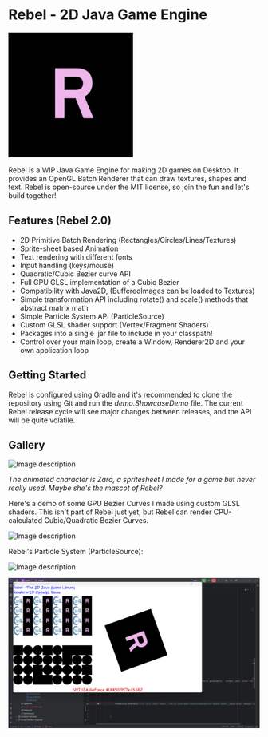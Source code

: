 # Rebel - 2D Java Game Engine

<img src="project/logo.png" alt="isolated" width="250"/>

Rebel is a WIP Java Game Engine for making 2D games on Desktop. It provides an OpenGL Batch Renderer that can draw textures, shapes and text. Rebel is open-source under the MIT license, so join the fun and let's build together!

## Features (Rebel 2.0)

- 2D Primitive Batch Rendering (Rectangles/Circles/Lines/Textures)
- Sprite-sheet based Animation
- Text rendering with different fonts
- Input handling (keys/mouse)
- Quadratic/Cubic Bezier curve API
- Full GPU GLSL implementation of a Cubic Bezier
- Compatibility with Java2D, (BufferedImages can be loaded to Textures)
- Simple transformation API including rotate() and scale() methods that abstract matrix math
- Simple Particle System API (ParticleSource)
- Custom GLSL shader support (Vertex/Fragment Shaders)
- Packages into a single .jar file to include in your classpath!
- Control over your main loop, create a Window, Renderer2D and your own application loop

## Getting Started

Rebel is configured using Gradle and it's recommended to clone the repository using Git and run the _demo.ShowcaseDemo_ file. 
The current Rebel release cycle will see major changes between releases, and the API will be quite volatile. 

## Gallery


![Image description](https://dev-to-uploads.s3.amazonaws.com/uploads/articles/7cfi2z8n5yo7vkfq8jj5.png)

*The animated character is Zara, a spritesheet I made for a game but never really used. Maybe she's the mascot of Rebel?*

Here's a demo of some GPU Bezier Curves I made using custom GLSL shaders. This isn't part of Rebel just yet, but Rebel can render CPU-calculated Cubic/Quadratic Bezier Curves.


![Image description](https://dev-to-uploads.s3.amazonaws.com/uploads/articles/dx8p2u0a9cm01g1al9o7.png)

Rebel's Particle System (ParticleSource):


![Image description](https://dev-to-uploads.s3.amazonaws.com/uploads/articles/cfgcju73d9r09dq55sn0.png)



![demo.png](project%2Fdemo.png)
